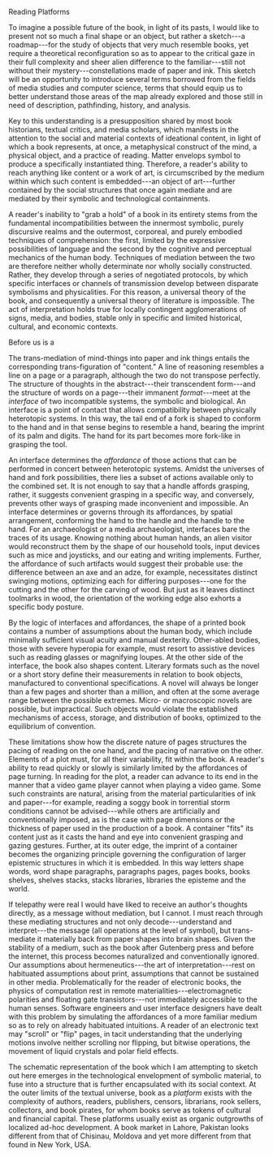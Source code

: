 Reading Platforms

To imagine a possible future of the book, in light of its pasts, I would like
to present not so much a final shape or an object, but rather a sketch---a
roadmap---for the study of objects that very much resemble books, yet require
a theoretical reconfiguration so as to appear to the critical gaze in their
full complexity and sheer alien difference to the familiar---still not without
their mystery---constellations made of paper and ink. This sketch will be an
opportunity to introduce several terms borrowed from the fields of media
studies and computer science, terms that should equip us to better understand
those areas of the map already explored and those still in need of
description, pathfinding, history, and analysis.

Key to this understanding is a presupposition shared by most book historians,
textual critics, and media scholars, which manifests in the attention to the
social and material contexts of ideational content, in light of which a book
represents, at once, a metaphysical construct of the mind, a physical object,
and a practice of reading. Matter envelops symbol to produce a specifically
instantiated thing.  Therefore, a reader's ability to reach anything like
content or a work of art, is circumscribed by the medium within which such
content is embedded---an object of art---further contained by the social
structures that once again mediate and are mediated by their symbolic and
technological containments.

A reader's inability to "grab a hold" of a book in its entirety stems from the
fundamental incompatibilities between the innermost symbolic, purely
discursive realms and the outermost, corporeal, and purely embodied techniques
of comprehension: the first, limited by the expressive possibilities of
language and the second by the cognitive and perceptual mechanics of the human
body. Techniques of mediation between the two are therefore neither wholly
determinate nor wholly socially constructed. Rather, they develop through a
series of negotiated protocols, by which specific interfaces or channels of
transmission develop between disparate symbolisms and physicalities. For this
reason, a universal theory of the book, and consequently a universal theory of
literature is impossible. The act of interpretation holds true for locally
contingent agglomerations of signs, media, and bodies, stable only in specific
and limited historical, cultural, and economic contexts.

Before us is a

The trans-mediation of mind-things into paper and ink things entails the
corresponding trans-figuration of "content." A line of reasoning resembles a
line on a page or a paragraph, although the two do not transpose perfectly.
The structure of thoughts in the abstract---their transcendent form---and the
structure of words on a page---their immanent *format*---meet at the
*interface* of two incompatible systems, the symbolic and biological. An
interface is a point of contact that allows compatibility between physically
heterotopic systems. In this way, the tail end of a fork is shaped to conform
to the hand and in that sense begins to resemble a hand, bearing the imprint
of its palm and digits. The hand for its part becomes more fork-like in
grasping the tool.

An interface determines the *affordance* of those actions that can be
performed in concert between heterotopic systems. Amidst the universes of hand
and fork possibilities, there lies a subset of actions available only to the
combined set. It is not enough to say that a handle affords grasping, rather,
it suggests convenient grasping in a specific way, and conversely, prevents
other ways of grasping made inconvenient and impossible. An interface
determines or governs through its affordances, by spatial arrangement,
conforming the hand to the handle and the handle to the hand. For an
archaeologist or a media archaeologist, interfaces bare the traces of its
usage. Knowing nothing about human hands, an alien visitor would reconstruct
them by the shape of our household tools, input devices such as mice and
joysticks, and our eating and writing implements. Further, the affordance of
such artifacts would suggest their probable use: the difference between an axe
and an adze, for example, necessitates distinct swinging motions, optimizing
each for differing purposes---one for the cutting and the other for the
carving of wood. But just as it leaves distinct toolmarks in wood, the
orientation of the working edge also exhorts a specific body posture.

By the logic of interfaces and affordances, the shape of a printed book
contains a number of assumptions about the human body, which include minimally
sufficient visual acuity and manual dexterity. Other-abled bodies, those with
severe hyperopia for example, must resort to assistive devices such as reading
glasses or magnifying loupes. At the other side of the interface, the book
also shapes content. Literary formats such as the novel or a short story
define their measurements in relation to book objects, manufactured to
conventional specifications. A novel will always be longer than a few pages
and shorter than a million, and often at the some average range between the
possible extremes. Micro- or macroscopic novels are possible, but impractical.
Such objects would violate the established mechanisms of access, storage, and
distribution of books, optimized to the equilibrium of convention.

These limitations show how the discrete nature of pages structures the pacing
of reading on the one hand, and the pacing of narrative on the other. Elements
of a plot must, for all their variability, fit within the book. A reader's
ability to read quickly or slowly is similarly limited by the affordances of
page turning. In reading for the plot, a reader can advance to its end in the
manner that a video game player cannot when playing a video game.  Some such
constraints are natural, arising from the material particularities of ink and
paper---for example, reading a soggy book in torrential storm conditions
cannot be advised---while others are artificially and conventionally imposed,
as is the case with page dimensions or the thickness of paper used in the
production of a book. A container "fits" its content just as it casts the hand
and eye into convenient grasping and gazing gestures. Further, at its outer
edge, the imprint of a container becomes the organizing principle governing
the configuration of larger epistemic structures in which it is embedded. In
this way letters shape words, word shape paragraphs, paragraphs pages, pages
books, books shelves, shelves stacks, stacks libraries, libraries the episteme
and the world.

If telepathy were real I would have liked to receive an author's thoughts
directly, as a message without mediation, but I cannot. I must reach through
these mediating structures and not only decode---understand and
interpret---the message (all operations at the level of symbol), but
trans-mediate it materially back from paper shapes into brain shapes. Given
the stability of a medium, such as the book after Gutenberg press and before
the internet, this process becomes naturalized and conventionally ignored.
Our assumptions about hermeneutics---the art of interpretation---rest on
habituated assumptions about print, assumptions that cannot be sustained in
other media.  Problematically for the reader of electronic books, the physics
of computation rest in remote materialities---electromagnetic polarities and
floating gate transistors---not immediately accessible to the human senses.
Software engineers and user interface designers have dealt with this problem
by simulating the affordances of a more familiar medium so as to rely on
already habituated intuitions. A reader of an electronic text may "scroll" or
"flip" pages, in tacit understanding that the underlying motions involve
neither scrolling nor flipping, but bitwise operations, the movement of liquid
crystals and polar field effects.

The schematic representation of the book which I am attempting to sketch out
here emerges in the technological envelopment of symbolic material, to fuse
into a structure that is further encapsulated with its social context. At the
outer limits of the textual universe, book as a *platform* exists with the
complexity of authors, readers, publishers, censors, librarians, rook sellers,
collectors, and book pirates, for whom books serve as tokens of cultural and
financial capital. These platforms usually exist as organic outgrowths of
localized ad-hoc development. A book market in Lahore, Pakistan looks
different from that of Chisinau, Moldova and yet more different from that
found in New York, USA. 
